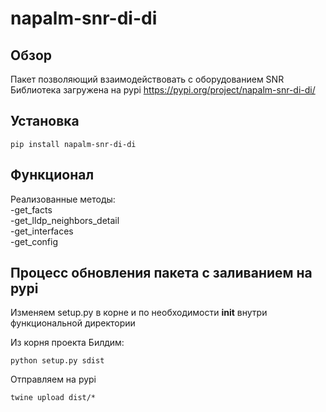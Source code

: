 # napalm-snr-di-di
## Обзор
Пакет позволяющий взаимодействовать с оборудованием SNR  
Библиотека загружена на pypi https://pypi.org/project/napalm-snr-di-di/

## Установка
```
pip install napalm-snr-di-di
```

## Функционал
Реализованные методы:  
-get_facts  
-get_lldp_neighbors_detail  
-get_interfaces  
-get_config  

## Процесс обновления пакета с заливанием на pypi
Изменяем setup.py в корне и по необходимости __init__ внутри функциональной директории

Из корня проекта
Билдим:
```
python setup.py sdist
```
Отправляем на pypi
```
twine upload dist/*
```
